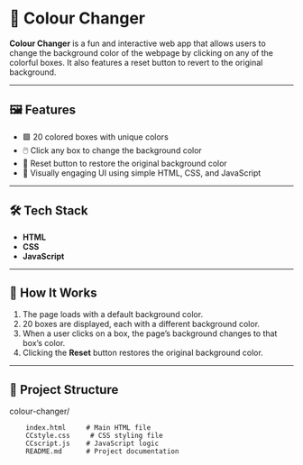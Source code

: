 # 🎨 Colour Changer

**Colour Changer** is a fun and interactive web app that allows users to change the background color of the webpage by clicking on any of the colorful boxes. It also features a reset button to revert to the original background.

---

## 🖼️ Features

- 🟩 20 colored boxes with unique colors
- 🖱️ Click any box to change the background color
- 🔁 Reset button to restore the original background color
- 🌈 Visually engaging UI using simple HTML, CSS, and JavaScript

---

## 🛠️ Tech Stack

- **HTML**
- **CSS**
- **JavaScript**

---

## 🧠 How It Works

1. The page loads with a default background color.
2. 20 boxes are displayed, each with a different background color.
3. When a user clicks on a box, the page’s background changes to that box’s color.
4. Clicking the **Reset** button restores the original background color.

---

## 📂 Project Structure
colour-changer/
```
    index.html     # Main HTML file
    CCstyle.css     # CSS styling file
    CCscript.js    # JavaScript logic
    README.md      # Project documentation
```


